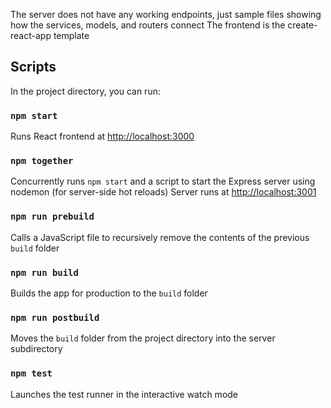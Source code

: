 The server does not have any working endpoints, just sample files showing how the services, models, and routers connect
The frontend is the create-react-app template

## Scripts
In the project directory, you can run:

### `npm start` 
Runs React frontend at [http://localhost:3000](http://localhost:3000)

### `npm together`
Concurrently runs `npm start` and a script to start the Express server using nodemon (for server-side hot reloads)
Server runs at [http://localhost:3001](http://localhost:3001)

### `npm run prebuild`
Calls a JavaScript file to recursively remove the contents of the previous `build` folder

### `npm run build`
Builds the app for production to the `build` folder

### `npm run postbuild`
Moves the `build` folder from the project directory into the server subdirectory

### `npm test`
Launches the test runner in the interactive watch mode
